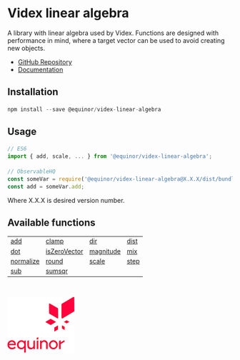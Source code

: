 # Videx linear algebra

A library with linear algebra used by Videx. Functions are designed with performance in mind, where a target vector can be used to avoid creating new objects.

- [GitHub Repository](https://github.com/equinor/videx-linear-algebra)
- [Documentation](https://equinor.github.io/videx-linear-algebra)

## Installation
```js
npm install --save @equinor/videx-linear-algebra
```

## Usage

```js
// ES6
import { add, scale, ... } from '@equinor/videx-linear-algebra';

// ObservableHQ
const someVar = require('@equinor/videx-linear-algebra@X.X.X/dist/bundle.umd.js');
const add = someVar.add;
```
Where X.X.X is desired version number.

## Available functions

<table style="width:auto;">
  <tr>
    <td><a href="https://equinor.github.io/videx-linear-algebra/global.html#add">add</a></td>
    <td><a href="https://equinor.github.io/videx-linear-algebra/global.html#clamp">clamp</a></td>
    <td><a href="https://equinor.github.io/videx-linear-algebra/global.html#dir">dir</a></td>
    <td><a href="https://equinor.github.io/videx-linear-algebra/global.html#dist">dist</a></td>
  </tr>
  <tr>
    <td><a href="https://equinor.github.io/videx-linear-algebra/global.html#dot">dot</a></td>
    <td><a href="https://equinor.github.io/videx-linear-algebra/global.html#isZeroVector">isZeroVector</a></td>
    <td><a href="https://equinor.github.io/videx-linear-algebra/global.html#magnitude">magnitude</a></td>
    <td><a href="https://equinor.github.io/videx-linear-algebra/global.html#mix">mix</a></td>
  </tr>
  <tr>
    <td><a href="https://equinor.github.io/videx-linear-algebra/global.html#normalize">normalize</a></td>
    <td><a href="https://equinor.github.io/videx-linear-algebra/global.html#round">round</a></td>
    <td><a href="https://equinor.github.io/videx-linear-algebra/global.html#scale">scale</a></td>
    <td><a href="https://equinor.github.io/videx-linear-algebra/global.html#step">step</a></td>
  </tr>
  <tr>
    <td><a href="https://equinor.github.io/videx-linear-algebra/global.html#sub">sub</a></td>
    <td><a href="https://equinor.github.io/videx-linear-algebra/global.html#sumsqr">sumsqr</a></td>
  </tr>
</table>

<br/>

![Equinor Logo](images/equinor-logo.png)
